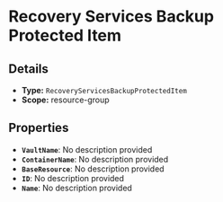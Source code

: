 # Recovery Services Backup Protected Item

## Details

- **Type:** `RecoveryServicesBackupProtectedItem`
- **Scope:** resource-group

## Properties

- **`VaultName`**: No description provided
- **`ContainerName`**: No description provided
- **`BaseResource`**: No description provided
- **`ID`**: No description provided
- **`Name`**: No description provided
